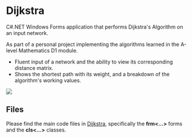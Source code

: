 # Dijkstra

C#.NET Windows Forms application that performs Dijkstra's Algorithm on an input network.

As part of a personal project implementing the algorithms learned in the A-level Mathematics D1 module.

- Fluent input of a network and the ability to view its corresponding distance matrix.
- Shows the shortest path with its weight, and a breakdown of the algorithm's working values.

![](https://www.dcs.warwick.ac.uk/~u1830744/portfolio/img/dijkstraimage.png)

## Files

Please find the main code files in [Dijkstra](Dijkstra), specifically the **frm<...>** forms and the **cls<...>** classes.
